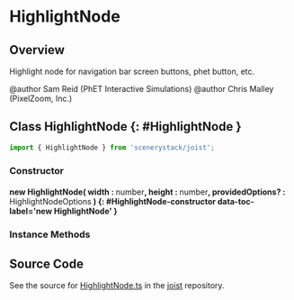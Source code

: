 # HighlightNode

## Overview

Highlight node for navigation bar screen buttons, phet button, etc.

@author Sam Reid (PhET Interactive Simulations)
@author Chris Malley (PixelZoom, Inc.)

## Class HighlightNode {: #HighlightNode }


```js
import { HighlightNode } from 'scenerystack/joist';
```
### Constructor

#### new HighlightNode( width : <span style="font-weight: 400;"><span style="color: hsla(calc(var(--md-hue) + 180deg),80%,40%,1);">number</span></span>, height : <span style="font-weight: 400;"><span style="color: hsla(calc(var(--md-hue) + 180deg),80%,40%,1);">number</span></span>, providedOptions? : <span style="font-weight: 400;">HighlightNodeOptions</span> ) {: #HighlightNode-constructor data-toc-label='new HighlightNode' }

### Instance Methods





## Source Code

See the source for [HighlightNode.ts](https://github.com/phetsims/joist/blob/main/js/HighlightNode.ts) in the [joist](https://github.com/phetsims/joist) repository.
